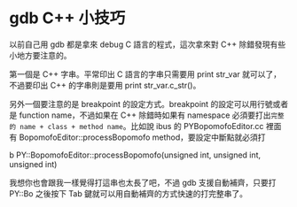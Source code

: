 # gdb C++ 小技巧


以前自己用 gdb 都是拿來 debug C 語言的程式，這次拿來對 C++ 除錯發現有些小地方要注意的。

第一個是 C++ 字串。平常印出 C 語言的字串只需要用 print str_var 就可以了，不過要印出 C++ 的字串則是要用 print str_var.c_str()。

另外一個要注意的是 breakpoint 的設定方式。breakpoint 的設定可以用行號或者是 function name，不過如果在 C++ 除錯時如果有 namespace 必須要打出`完整的 name + class + method name`。比如說 ibus 的 PYBopomofoEditor.cc 裡面有 BopomofoEditor::processBopomofo method，要設定中斷點就必須打


b PY::BopomofoEditor::processBopomofo(unsigned int, unsigned int, unsigned int)


我想你也會跟我一樣覺得打這串也太長了吧，不過 gdb 支援自動補齊，只要打 PY::Bo 之後按下 Tab 鍵就可以用自動補齊的方式快速的打完整串了。

